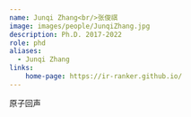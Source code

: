 ```yaml
---
name: Junqi Zhang<br/>张俊祺
image: images/people/JunqiZhang.jpg
description: Ph.D. 2017-2022
role: phd
aliases:
  - Junqi Zhang
links: 
    home-page: https://ir-ranker.github.io/
---
```


原子回声